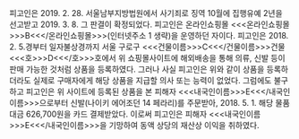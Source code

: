 피고인은 2019. 2. 28. 서울남부지방법원에서 사기죄로 징역 10월에 집행유예 2년을 선고받고 2019. 3. 8. 그 판결이 확정되었다.
피고인은 온라인쇼핑몰 <<<온라인쇼핑몰>>>B<<</온라인쇼핑몰>>>(인터넷주소 1 생략)을 운영하던 자이다.
피고인은 2018. 2. 5.경부터 일자불상경까지 서울 구로구 <<<건물이름>>>C<<</건물이름>>>건물 <<<호>>>D<<</호>>>호에서 위 쇼핑몰사이트에 해외배송을 통해 의류, 신발 등이 판매 가능한 것처럼 상품을 등록하였다.
그러나 사실 피고인은 위와 같이 상품을 등록하더라도 실제로 구매자에게 해당 상품을 지급할 의사 또는 능력이 없었다.
그럼에도 불구하고 피고인은 위 사이트에 등록된 상품을 본 피해자 <<<내국인이름>>>E<<</내국인이름>>>으로부터 신발(나이키 에어조던 14 페라리)를 주문받아, 2018. 5. 1. 해당 물품 대금 626,700원을 카드 결제받았다.
이로써 피고인은 피해자 <<<내국인이름>>>E<<</내국인이름>>>을 기망하여 동액 상당의 재산상 이익을 취하였다.